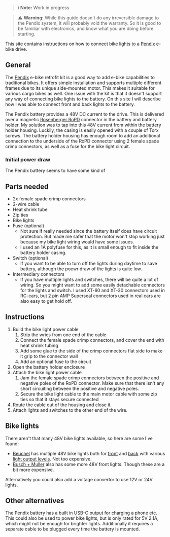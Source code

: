 > :information_source: **Note:** Work in progress

> :warning: **Warning:** While this guide doesn't do any irreversible damage to the Pendix system, it will probably void the warranty. So it is good to be familiar with electronics, and know what you are doing before starting.

This site contains instructions on how to connect bike lights to a [Pendix](https://pendix.com) e-bike drive.

## General

The [Pendix](https://pendix.com) e-bike retrofit kit is a good way to add e-bike capabilities to traditional bikes. It offers simple installation and supports multiple different frames due to its unique side-mounted motor. This makes it suitable for various cargo bikes as well. One issue with the kit is that it doesn't support any way of connecting bike lights to the battery. On this site I will describe how I was able to connect front and back lights to the battery.

The Pendix battery provides a 48V DC current to the drive. This is delivered over a magnetic [Rosenberger RoPD](https://www.rosenberger.com/product/ropd/) connector in the battery and battery holder. My solution was to tap into this 48V current from within the battery holder housing. Luckily, the casing is easily opened with a couple of Torx screws. The battery holder housing has enough room to add an additional connection to the underside of the RoPD connector using 2 female spade crimp connectors, as well as a fuse for the bike light circuit.

### Initial power draw

The Pendix battery seems to have some kind of 

## Parts needed

- 2x female spade crimp connectors
- 2-wire cable
- Heat shrink tube
- Zip ties
- Bike lights
- Fuse (optional)
    - Not sure if really needed since the battery itself does have circuit protection. But made me safer that the motor won't stop working just because my bike light wiring would have some issues.
    - I used an 1A polyfuse for this, as it is small enough to fit inside the battery holder casing.
- Switch (optional)
    - If you want to be able to turn off the lights during daytime to save battery, although the poewr draw of the lights is quite low.
- Intermediary connectors
    - If you have multiple lights and switches, there will be quite a lot of wiring. So you might want to add some easily detachable connectors for the lights and switch. I used XT-60 and XT-30 connectors used in RC-cars, but 2 pin AMP Superseal connectors used in real cars are also easy to get hold off.

## Instructions

1. Build the bike light power cable
    1. Strip the wries from one end of the cable
    2. Connect the female spade crimp connectors, and cover the end with heat shrink tubing
    3. Add some glue to the side of the crimp connectors flat side to make it grip to the connector wall
    4. Add an optional fuse to the circuit
3. Open the battery holder enclosure
4. Attach the bike light power cable
    1. Jam the female spade crimp connectors between the positive and negative poles of the RoPD connector. Make sure that there isn't any short circuiting between the positive and negative poles.
    2. Secure the bike light cable to the main motor cable with some zip ties so that it stays secure connected
5. Route the cable out of the housing and close it.
6. Attach lights and switches to the other end of the wire.

## Bike lights

There aren't that many 48V bike lights available, so here are some I've found:
- [Beuchel](https://buechel-online.com/en/bicycle-lighting/) has multiple 48V bike lights both for [front](https://buechel-online.com/en/shiny-80/) and [back](https://buechel-online.com/en/z-fire-mini/) with various [light output levels](https://buechel-online.com/en/shiny-120/). Not too expensive.
- [Busch + Muller](https://www.bumm.de/en/products/e-bike-scheinwerfer.html) also has some more 48V front lights. Though these are a bit more expensive.

Alternatively you could also add a voltage convertor to use 12V or 24V lights.

## Other alternatives

The Pendix battery has a built in USB-C output for charging a phone etc. This could also be used to power bike lights, but is only rated for 5V 2.1A, which might not be enough for brighter lights. Additionally it requires a separate cable to be plugged every time the battery is mounted.
